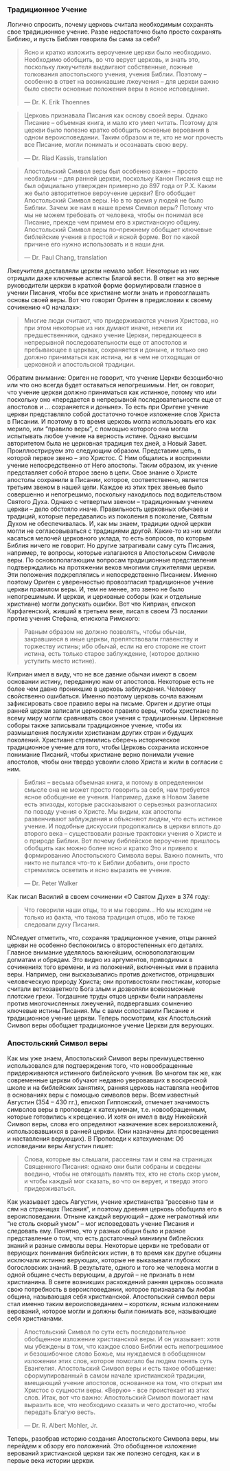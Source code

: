 ### Традиционное Учение

Логично спросить, почему церковь считала необходимым сохранять свое традиционное учение. Разве недостаточно было просто сохранять Библию, и пусть Библия говорила бы сама за себя?

> Ясно и кратко изложить вероучение церкви было необходимо. Необходимо обобщить, во что верует церковь, и знать это, поскольку лжеучителя выдвигают собственные, ложные толкования апостольского учения, учения Библии. Поэтому – особенно в ответ на возникавшие лжеучения – для церкви важно было свести основные положения веры в ясное исповедание.
> 
> —	Dr. K. Erik Thoennes


> Церковь признавала Писания как основу своей веры. Однако Писание – объемная книга, и мало кто умел читать. Поэтому для церкви было полезно кратко обобщить основные верования в одном вероисповедании. Таким образом и те, кто не мог прочесть все Писание, могли понимать и осознавать свою веру. 
> 
> —	Dr. Riad Kassis, translation


> Апостольский Символ веры был особенно важен – просто необходим – для ранней церкви, поскольку Канон Писания еще не был официально утвержден примерно до 897 года от Р.Х. Каким же было авторитетное вероучение церкви? Его обобщает Апостольский Символ веры. Но в то время у людей не было Библии. Зачем же нам в наше время Символ веры? Потому что мы не можем требовать от человека, чтобы он понимал все Писание, прежде чем примем его в христианскую общину. Апостольский Символ веры по–прежнему обобщает ключевые библейские учения в простой и ясной форме. Вот по какой причине его нужно использовать и в наши дни.
> 
> —	Dr. Paul Chang, translation

Лжеучителя доставляли церкви немало забот. Некоторые из них отрицали даже ключевые аспекты Благой вести. В ответ на это верные руководители церкви в краткой форме формулировали главное в учении Писания, чтобы все христиане могли знать и провозглашать основы своей веры. Вот что говорит Ориген в предисловии к своему сочинению «О началах»:

> Многие люди считают, что придерживаются учения Христова, но при этом некоторые из них думают иначе, нежели их предшественники, однако учение Церкви, передающееся в непрерывной последовательности еще от апостолов и пребывающее в церквах, сохраняется и доныне, и только оно должно приниматься как истина, ни в чем не отходящая от церковной и апостольской традиции.

Обратим внимание: Ориген не говорит, что учение Церкви безошибочно или что оно всегда будет оставаться непогрешимым. Нет, он говорит, что учение церкви должно приниматься как истинное, потому что или поскольку оно «передается в непрерывной последовательности еще от апостолов и ... сохраняется и доныне». То есть при Оригене учение церкви представляло собой достаточно точное изложение слов Христа в Писании. И поэтому в то время церковь могла использовать его как мерило, или “правило веры”, с помощью которого она могла испытывать любое учение на верность истине. Однако высшим авторитетом была не церковная традиция тех дней, а Новый Завет.
Проиллюстрируем это следующим образом. Представим цепь, в которой первое звено – это Христос. С Ним общались и восприняли учение непосредственно от Него апостолы. Таким образом, их учение представляет собой второе звено в цепи. Свое знание о Христе апостолы сохранили в Писании, которое, соответственно, является третьим звеном в нашей цепи. Каждое из этих трех звеньев было совершенно и непогрешимо, поскольку находилось под водительством Святого Духа.
Однако с четвертым звеном – традиционным учением церкви – дело обстояло иначе. Правильность церковных обычаев и традиций, которые передавались из поколения в поколение, Святым Духом не обеспечивалась.
И, как мы знаем, традиции одной церкви могли не согласовываться с традициями другой. Какие-то из них могли касаться мелочей церковного уклада, то есть вопросов, по которым Библия ничего не говорит. Но другие затрагивали саму суть Писания, например, те вопросы, которые излагаются в Апостольском Символе веры.
По основополагающим вопросам традиционные представления подтверждались на протяжении веков многими служителями церкви. Эти положения подкреплялись и непосредственно Писанием. Именно поэтому Ориген с уверенностью провозгласил традиционное учение церкви правилом веры.
И, тем не менее, это звено не было непогрешимым. И церкви, и церковные соборы (как и отдельные христиане) могли допускать ошибки.
Вот что Киприан, епископ Карфагенский, живший в третьем веке, писал в своем 73 послании против учения Стефана, епископа Римского:

> Равным образом не должно позволять, чтобы обычаи, закравшиеся в иные церкви, препятствовали главенству и торжеству истины; ибо обычай, если на его стороне не стоит истина, есть только старое заблуждение, (которое должно уступить место истине).

Киприан имел в виду, что не все давние обычаи имеют в своем основании истину, переданную нам от апостолов. Некоторые есть не более чем давно проникшие в церковь заблуждения.
Человеку свойственно ошибаться. Именно поэтому церковь сочла важным зафиксировать свое правило веры на письме. Ориген и другие отцы ранней церкви записали церковное правило веры, чтобы христиане по всему миру могли сравнивать свои учения с традиционным. Церковные соборы также записывали традиционное учение, чтобы их размышления послужили христианам других стран и будущих поколений.
Христиане стремились сберечь историческое традиционное учение для того, чтобы Церковь сохранила исконное понимание Писаний, чтобы христиане верно понимали учение апостолов, чтобы они твердо усвоили слово Христа и жили в согласии с ним.

> Библия – весьма объемная книга, и потому в определенном смысле она не может просто говорить за себя, нам требуется ясное обобщение ее учения. Например, даже в Новом Завете есть эпизоды, которые рассказывают о серьезных разногласиях по поводу учения о Христе. Мы видим, как апостолы развенчивают заблуждения и объясняют людям, что есть истиное учение. И подобные дискуссии продолжались в церкви вплоть до второго века – существовали разные трактовки учения о Христе и о природе Библии. Вот почему библейское вероучение пришлось обобщить как можно более ясно и кратко Это и привело к формированию Апостольского Символа веры. Важно помнить, что никто не пытался что-то к Библии добавить, они просто стремились осветить и ясно выразить ее учение.
> 
> —	Dr. Peter Walker

Как писал Василий в своем сочинении «О Святом Духе» в 374 году:

>  Что говорили наши отцы, то и мы говорим... Но мы исходим не только из факта, что такова традиция отцов, ибо те также следовали духу Писания.

NСледует отметить, что, сохраняя традиционное учение, отцы ранней церкви не особенно беспокоились о второстепенных его деталях. Главное внимание уделялось важнейшим, основополагающим догматам и обрядам. Это видно из аргументов, приводимых в сочинениях того времени, и из положений, включенных ими в правила веры.
Например, они высказывались против докетистов, отрицавших человеческую природу Христа; они противостояли гностикам, которые считали ветхозаветного Бога злым и дозволяли всевозможные плотские грехи. Тогдашние труды отцов церкви были направлены против многочисленных лжеучений, подвергавших сомнению ключевые истины Писания.
Мы с вами сопоставили Писание и традиционное учение церкви. Теперь посмотрим, как Апостольский Символ веры обобщает традиционное учение Церкви для верующих.

### Апостольский Символ веры

Как мы уже знаем, Апостольский Символ веры преимущественно использовался для подтверждения того, что новообращенные придерживаются истинного библейского учения. Во многом так же, как современные церкви обучают недавно уверовавших в воскресной школе и на библейских занятиях, ранняя церковь наставляла неофитов в основаниях веры с помощью символов веры.
Всем известный Августин (354 – 430 гг.), епископ Гиппонский, отмечает значимость символов веры в проповеди к катехуменам, т.е. новообращенным, которые готовились к крещению. И хотя он имел в виду Никейский Символ веры, слова его определяют назначение всех вероизложений, использовавшихся в ранней церкви. (Они назначены для просвещения и наставления верующих).
В Проповеди к катехуменам: Об исповедании веры Августин пишет:

> Слова, которые вы слышали, рассеяны там и сям на страницах Священного Писания: однако они были собраны и сведены воедино, чтобы не отягощать память тех, кто не столь скор умом, и чтобы каждый мог сказать, во что он верует, и твердо этого придерживаться.

Как указывает здесь Августин, учение христианства “рассеяно там и сям на страницах Писания”, и поэтому древняя церковь обобщила его в вероисповедании. Отныне каждый верующий – даже неграмотный или “не столь скорый умом” – мог исповедовать учение Писания и следовать ему.
Понятно, что у разных общин было и разное представление о том, что есть достаточный минимум библейских знаний и разные символы веры. Некоторые церкви не требовали от верующих понимания библейских истин, в то время как другие общины исключали истинно верующих, которые не выказывали глубоких богословских знаний. В результате, одного и того же человека могли в одной общине счесть верующим, а другой – не признать в нем христианина. В свете возникших расхождений ранняя церковь осознала свою потребность в вероисповедании, которое признавала бы любая община, называющая себя христианской. Апостольский символ веры стал именно таким вероисповеданием – коротким, ясным изложением верований, которое могли и должны были понимать все, называющие себя христианами.

> Апостольский Символ по сути есть последовательное обобщенное изложение христианской веры. И он указывает: хотя мы убеждены в том, что каждое слово Библии есть непогрешимое и безошибочное слово Божье, мы нуждаемся в обобщенном изложении этих слов, которое помогало бы людям понять суть
Евангелия. Апостольский Символ веры и есть такое обобщение: сформулированный в самом начале христианской традиции, вмещающий учение апостолов, основанное на том, что открыл им Христос о сущности веры. «Верую» - все проистекает из этих слов. Итак, вот что важно: Апостольский Символ помогает нам выразить все, что необходимо сказать и чего достаточно, чтобы
передать Благую весть.
> 
> —	Dr. R. Albert Mohler, Jr.

Теперь, разобрав историю создания Апостольского Символа веры, мы перейдем к обзору его положений. Это обобщенное изложение верований христианской церкви так же полезно сегодня, как и в первые века истории церкви.
